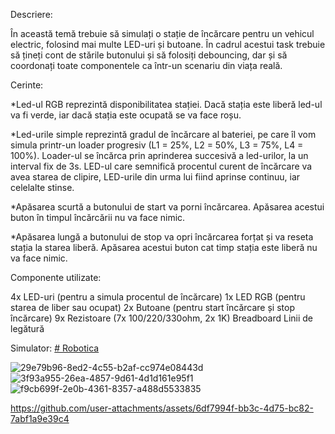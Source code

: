 Descriere: 

În această temă trebuie să simulați o stație de încărcare pentru un vehicul electric, folosind mai multe LED-uri și butoane. În cadrul acestui task trebuie să țineți cont de stările butonului și să folosiți debouncing, dar și să coordonați toate componentele ca într-un scenariu din viața reală.

Cerinte:

*Led-ul RGB reprezintă disponibilitatea stației. Dacă stația este liberă led-ul va fi verde, iar dacă stația este ocupată se va face roșu.

*Led-urile simple reprezintă gradul de încărcare al bateriei, pe care îl vom simula printr-un loader progresiv (L1 = 25%, L2 = 50%, L3 = 75%, L4 = 100%). Loader-ul se încărca prin aprinderea succesivă a led-urilor, la un interval fix de 3s. LED-ul care semnifică procentul curent de încărcare va avea starea de clipire, LED-urile din urma lui fiind aprinse continuu, iar celelalte stinse.

*Apăsarea scurtă a butonului de start va porni încărcarea. Apăsarea acestui buton în timpul încărcării nu va face nimic.

*Apăsarea lungă a butonului de stop va opri încărcarea forțat și va reseta stația la starea liberă. Apăsarea acestui buton cat timp stația este liberă nu va face nimic.

Componente utilizate:

4x LED-uri (pentru a simula procentul de încărcare)
1x LED RGB (pentru starea de liber sau ocupat)
2x Butoane (pentru start încărcare și stop încărcare)
9x Rezistoare (7x 100/220/330ohm, 2x 1K)
Breadboard
Linii de legătură

Simulator:
[# Robotica](https://www.tinkercad.com/things/grvWpAq7Jlq/editel)

![29e79b96-8ed2-4c55-b2af-cc974e08443d](https://github.com/user-attachments/assets/a3ac4327-d8bc-4ce3-b4aa-4fa8893322dc)
![3f93a955-26ea-4857-9d61-4d1d161e95f1](https://github.com/user-attachments/assets/343d8b4a-61d3-4777-84a1-7f74ae3b2363)
![f9cb699f-2e0b-4361-8357-a488d5533835](https://github.com/user-attachments/assets/352edf9a-0216-4b5b-90ed-0f5ae47ebb8e)


https://github.com/user-attachments/assets/6df7994f-bb3c-4d75-bc82-7abf1a9e39c4

